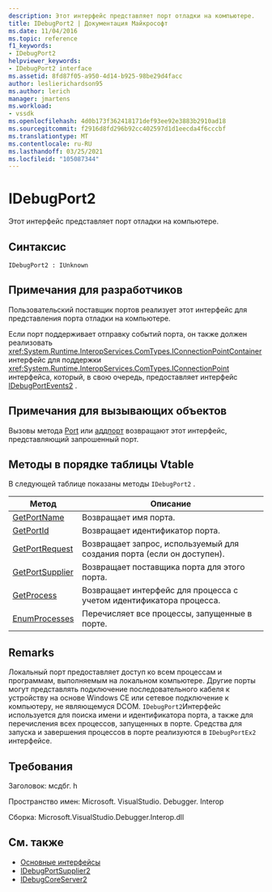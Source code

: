 ```yaml
---
description: Этот интерфейс представляет порт отладки на компьютере.
title: IDebugPort2 | Документация Майкрософт
ms.date: 11/04/2016
ms.topic: reference
f1_keywords:
- IDebugPort2
helpviewer_keywords:
- IDebugPort2 interface
ms.assetid: 8fd87f05-a950-4d14-b925-98be29d4facc
author: leslierichardson95
ms.author: lerich
manager: jmartens
ms.workload:
- vssdk
ms.openlocfilehash: 4d0b173f362418171def93ee92e3883b2910ad18
ms.sourcegitcommit: f2916d8fd296b92cc402597d1d1eecda4f6cccbf
ms.translationtype: MT
ms.contentlocale: ru-RU
ms.lasthandoff: 03/25/2021
ms.locfileid: "105087344"
---
```

# <a name="idebugport2"></a>IDebugPort2
Этот интерфейс представляет порт отладки на компьютере.

## <a name="syntax"></a>Синтаксис

```
IDebugPort2 : IUnknown
```

## <a name="notes-for-implementers"></a>Примечания для разработчиков
 Пользовательский поставщик портов реализует этот интерфейс для представления порта отладки на компьютере.

 Если порт поддерживает отправку событий порта, он также должен реализовать <xref:System.Runtime.InteropServices.ComTypes.IConnectionPointContainer> интерфейс для поддержки <xref:System.Runtime.InteropServices.ComTypes.IConnectionPoint> интерфейса, который, в свою очередь, предоставляет интерфейс [IDebugPortEvents2](../../../extensibility/debugger/reference/idebugportevents2.md) .

## <a name="notes-for-callers"></a>Примечания для вызывающих объектов
 Вызовы метода [Port](../../../extensibility/debugger/reference/idebugportsupplier2-getport.md) или [аддпорт](../../../extensibility/debugger/reference/idebugportsupplier2-addport.md) возвращают этот интерфейс, представляющий запрошенный порт.

## <a name="methods-in-vtable-order"></a>Методы в порядке таблицы Vtable
 В следующей таблице показаны методы `IDebugPort2` .

|Метод|Описание|
|------------|-----------------|
|[GetPortName](../../../extensibility/debugger/reference/idebugport2-getportname.md)|Возвращает имя порта.|
|[GetPortId](../../../extensibility/debugger/reference/idebugport2-getportid.md)|Возвращает идентификатор порта.|
|[GetPortRequest](../../../extensibility/debugger/reference/idebugport2-getportrequest.md)|Возвращает запрос, используемый для создания порта (если он доступен).|
|[GetPortSupplier](../../../extensibility/debugger/reference/idebugport2-getportsupplier.md)|Возвращает поставщика порта для этого порта.|
|[GetProcess](../../../extensibility/debugger/reference/idebugport2-getprocess.md)|Возвращает интерфейс для процесса с учетом идентификатора процесса.|
|[EnumProcesses](../../../extensibility/debugger/reference/idebugport2-enumprocesses.md)|Перечисляет все процессы, запущенные в порте.|

## <a name="remarks"></a>Remarks
 Локальный порт предоставляет доступ ко всем процессам и программам, выполняемым на локальном компьютере. Другие порты могут представлять подключение последовательного кабеля к устройству на основе Windows CE или сетевое подключение к компьютеру, не являющемуся DCOM. `IDebugPort2`Интерфейс используется для поиска имени и идентификатора порта, а также для перечисления всех процессов, запущенных в порте. Средства для запуска и завершения процессов в порте реализуются в `IDebugPortEx2` интерфейсе.

## <a name="requirements"></a>Требования
 Заголовок: мсдбг. h

 Пространство имен: Microsoft. VisualStudio. Debugger. Interop

 Сборка: Microsoft.VisualStudio.Debugger.Interop.dll

## <a name="see-also"></a>См. также
- [Основные интерфейсы](../../../extensibility/debugger/reference/core-interfaces.md)
- [IDebugPortSupplier2](../../../extensibility/debugger/reference/idebugportsupplier2.md)
- [IDebugCoreServer2](../../../extensibility/debugger/reference/idebugcoreserver2.md)
